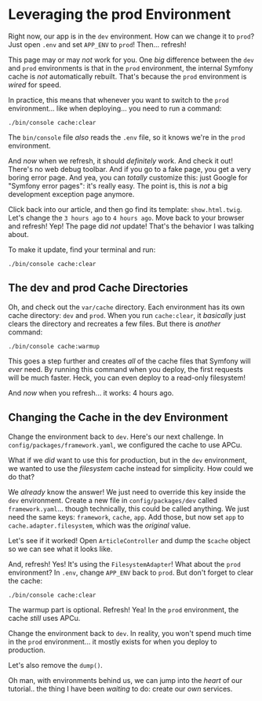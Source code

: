 # Leveraging the prod Environment

Right now, our app is in the `dev` environment. How can we change it to `prod`?
Just open `.env` and set `APP_ENV` to `prod`! Then... refresh!

This page may or may *not* work for you. One *big* difference between the `dev` and
`prod` environments is that in the `prod` environment, the internal Symfony cache
is *not* automatically rebuilt. That's because the `prod` environment is *wired*
for speed.

In practice, this means that whenever you want to switch to the `prod` environment...
like when deploying... you need to run a command:

```terminal
./bin/console cache:clear
```

The `bin/console` file *also* reads the `.env` file, so it knows we're in the `prod`
environment.

And *now* when we refresh, it should *definitely* work. And check it out! There's
no web debug toolbar. And if you go to a fake page, you get a very boring error page.
And yea, you can *totally* customize this: just Google for "Symfony error pages":
it's really easy. The point is, this is *not* a big development exception page anymore.

Click back into our article, and then go find its template: `show.html.twig`. Let's
change the `3 hours ago` to `4 hours ago`. Move back to your browser and refresh!
Yep! The page did *not* update! That's the behavior I was talking about.

To make it update, find your terminal and run:

```terminal
./bin/console cache:clear
```

## The dev and prod Cache Directories

Oh, and check out the `var/cache` directory. Each environment has its own cache
directory: `dev` and `prod`. When you run `cache:clear`, it *basically* just clears
the directory and recreates a few files. But there is *another* command:

```terminal
./bin/console cache:warmup
```

This goes a step further and creates *all* of the cache files that Symfony will
*ever* need. By running this command when you deploy, the first requests will be
much faster. Heck, you can even deploy to a read-only filesystem!

And *now* when you refresh... it works: 4 hours ago.

## Changing the Cache in the dev Environment

Change the environment back to `dev`. Here's our next challenge. In
`config/packages/framework.yaml`, we configured the cache to use APCu.

What if we *did* want to use this for production, but in the `dev` environment, we
wanted to use the *filesystem* cache instead for simplicity. How could we do that?

We *already* know the answer! We just need to override this key inside the `dev`
environment. Create a new file in `config/packages/dev` called `framework.yaml`...
though technically, this could be called anything. We just need the same keys:
`framework`, `cache`, `app`. Add those, but now set `app` to `cache.adapter.filesystem`,
which was the *original* value.

Let's see if it worked! Open `ArticleController` and dump the `$cache` object so
we can see what it looks like.

And, refresh! Yes! It's using the `FilesystemAdapter`! What about the `prod`
environment? In `.env`, change `APP_ENV` back to `prod`. But don't forget to clear
the cache:

```terminal
./bin/console cache:clear
```

The warmup part is optional. Refresh! Yea! In the `prod` environment, the cache
*still* uses APCu.

Change the environment back to `dev`. In reality, you won't spend much time in the
`prod` environment... it mostly exists for when you deploy to production.

Let's also remove the `dump()`.

Oh man, with environments behind us, we can jump into the *heart* of our tutorial..
the thing I have been *waiting* to do: create our *own* services.
